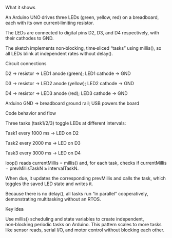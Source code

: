 What it shows

An Arduino UNO drives three LEDs (green, yellow, red) on a breadboard, each with its own current‑limiting resistor.

The LEDs are connected to digital pins D2, D3, and D4 respectively, with their cathodes to GND.

The sketch implements non‑blocking, time‑sliced “tasks” using millis(), so all LEDs blink at independent rates without delay().

Circuit connections

D2 → resistor → LED1 anode (green); LED1 cathode → GND

D3 → resistor → LED2 anode (yellow); LED2 cathode → GND

D4 → resistor → LED3 anode (red); LED3 cathode → GND

Arduino GND → breadboard ground rail; USB powers the board

Code behavior and flow

Three tasks (task1/2/3) toggle LEDs at different intervals:

Task1 every 1000 ms → LED on D2

Task2 every 2000 ms → LED on D3

Task3 every 3000 ms → LED on D4

loop() reads currentMillis = millis() and, for each task, checks if currentMillis − prevMillisTaskN ≥ intervalTaskN.

When due, it updates the corresponding prevMillis and calls the task, which toggles the saved LED state and writes it.

Because there is no delay(), all tasks run “in parallel” cooperatively, demonstrating multitasking without an RTOS.

Key idea

Use millis() scheduling and state variables to create independent, non‑blocking periodic tasks on Arduino. This pattern scales to more tasks like sensor reads, serial I/O, and motor control without blocking each other.
